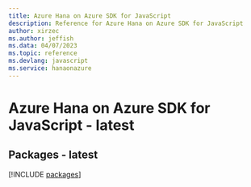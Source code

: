 ```yaml
---
title: Azure Hana on Azure SDK for JavaScript
description: Reference for Azure Hana on Azure SDK for JavaScript
author: xirzec
ms.author: jeffish
ms.data: 04/07/2023
ms.topic: reference
ms.devlang: javascript
ms.service: hanaonazure
---
```

# Azure Hana on Azure SDK for JavaScript - latest
## Packages - latest
[!INCLUDE [packages](hana-on-azure-index.md)]